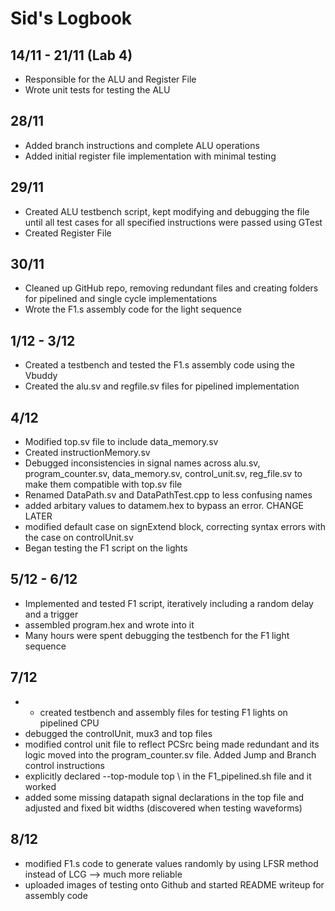 # Sid's Logbook
## 14/11 - 21/11 (Lab 4)
- Responsible for the ALU and Register File
- Wrote unit tests for testing the ALU

## 28/11
- Added branch instructions and complete ALU operations
- Added initial register file implementation with minimal testing

## 29/11
- Created ALU testbench script, kept modifying and debugging the file until all test cases for all specified instructions were passed using GTest
- Created Register File

## 30/11
- Cleaned up GitHub repo, removing redundant files and creating folders for pipelined and single cycle implementations
- Wrote the F1.s assembly code for the light sequence

## 1/12 - 3/12
- Created a testbench and tested the F1.s assembly code using the Vbuddy 
- Created the alu.sv and regfile.sv files for pipelined implementation 

## 4/12
- Modified top.sv file to include data_memory.sv
- Created instructionMemory.sv
- Debugged inconsistencies in signal names across alu.sv, program_counter.sv, data_memory.sv, control_unit.sv, reg_file.sv to make them compatible with top.sv file
- Renamed DataPath.sv and DataPathTest.cpp to less confusing names			
- added arbitary values to datamem.hex to bypass an error. CHANGE LATER
- modified default case on signExtend block, correcting syntax errors with the case on controlUnit.sv
- Began testing the F1 script on the lights

## 5/12 - 6/12
- Implemented and tested F1 script, iteratively including a random delay and a trigger
- assembled program.hex and wrote into it
- Many hours were spent debugging the testbench for the F1 light sequence

## 7/12
- - created testbench and assembly files for testing F1 lights on pipelined CPU
- debugged the controlUnit, mux3 and top files
- modified control unit file to reflect PCSrc being made redundant and its logic moved into the program_counter.sv file. Added Jump and Branch control instructions
- explicitly declared --top-module top \ in the F1_pipelined.sh file and it worked
- added some missing datapath signal declarations in the top file and adjusted and fixed bit widths (discovered when testing waveforms)

## 8/12
- modified F1.s code to generate values randomly by using LFSR method instead of LCG --> much more reliable
- uploaded images of testing onto Github and started README writeup for assembly code
